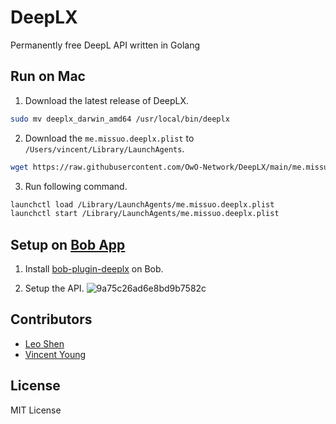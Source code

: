 <!--
 * @Author: Vincent Young
 * @Date: 2022-10-18 07:32:29
 * @LastEditors: Vincent Young
 * @LastEditTime: 2022-10-20 02:10:43
 * @FilePath: /deepl-api/README.md
 * @Telegram: https://t.me/missuo
 * 
 * Copyright © 2022 by Vincent, All Rights Reserved. 
-->
# DeepLX
Permanently free DeepL API written in Golang

## Run on Mac
1. Download  the latest release of DeepLX.
```bash
sudo mv deeplx_darwin_amd64 /usr/local/bin/deeplx
```

2. Download the `me.missuo.deeplx.plist` to `/Users/vincent/Library/LaunchAgents`.
```bash
wget https://raw.githubusercontent.com/OwO-Network/DeepLX/main/me.missuo.deeplx.plist -O /Users/vincent/Library/LaunchAgents/me.missuo.deeplx.plist
```
3. Run following command.
```bash
launchctl load /Library/LaunchAgents/me.missuo.deeplx.plist
launchctl start /Library/LaunchAgents/me.missuo.deeplx.plist
```

## Setup on [Bob App](https://bobtranslate.com/)
1. Install [bob-plugin-deeplx](https://github.com/clubxdev/bob-plugin-deeplx) on Bob.

2. Setup the API.
![9a75c26ad6e8bd9b7582c](https://telegraph.eowo.us/file/9a75c26ad6e8bd9b7582c.png)

## Contributors
- [Leo Shen](https://github.com/sjlleo)
- [Vincent Young](https://github.com/missuo)

## License
MIT License

